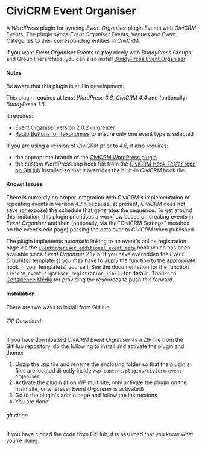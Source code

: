 CiviCRM Event Organiser
=======================

A *WordPress* plugin for syncing *Event Organiser* plugin Events with *CiviCRM* Events. The plugin syncs *Event Organiser* Events, Venues and Event Categories to their corresponding entities in CiviCRM.

If you want *Event Organiser* Events to play nicely with *BuddyPress* Groups and Group Hierarchies, you can also install [BuddyPress Event Organiser](https://github.com/christianwach/bp-event-organiser).



#### Notes ####

Be aware that this plugin is still in development.

This plugin requires at least *WordPress 3.6*, *CiviCRM 4.4* and (optionally) *BuddyPress 1.8*.

It requires:

* [Event Organiser](http://wordpress.org/plugins/event-organiser/) version 2.0.2 or greater
* [Radio Buttons for Taxonomies](http://wordpress.org/plugins/radio-buttons-for-taxonomies/) to ensure only one event type is selected

If you are using a version of *CiviCRM* prior to 4.6, it also requires:

* the appropriate branch of the [CiviCRM WordPress plugin](https://github.com/civicrm/civicrm-wordpress)
* the custom WordPress.php hook file from the [CiviCRM Hook Tester repo on GitHub](https://github.com/christianwach/civicrm-wp-hook-tester) installed so that it overrides the built-in *CiviCRM* hook file.



#### Known Issues ####

There is currently no proper integration with *CiviCRM's* implementation of repeating events in version 4.7.n because, at present, *CiviCRM* does not save (or expose) the schedule that generates the sequence. To get around this limitation, this plugin prioritises a workflow based on creating events in *Event Organiser* and then (optionally, via the "CiviCRM Settings" metabox on the event's edit page) passing the data over to *CiviCRM* when published.

The plugin implements automatic linking to an event's online registration page via the [`eventorganiser_additional_event_meta`](https://github.com/boonebgorges/Event-Organiser/commit/1c94d707741b12d5a8731fc39507aa80af805c4a) hook which has been available since *Event Organiser* 2.12.5. If you have overridden the *Event Organiser* template(s) you may have to apply the function to the appropriate hook in your template(s) yourself. See the documentation for the function `civicrm_event_organiser_registration_link()` for details. Thanks to [Consilience Media](https://github.com/consilience/) for providing the resources to push this forward.



#### Installation ####

There are two ways to install from GitHub:

###### ZIP Download ######

If you have downloaded *CiviCRM Event Organiser* as a ZIP file from the GitHub repository, do the following to install and activate the plugin and theme:

1. Unzip the .zip file and rename the enclosing folder so that the plugin's files are located directly inside `/wp-content/plugins/civicrm-event-organiser`
2. Activate the plugin (if on WP multisite, only activate the plugin on the main site, or wherever *Event Organiser* is activated)
3. Go to the plugin's admin page and follow the instructions
4. You are done!

###### git clone ######

If you have cloned the code from GitHub, it is assumed that you know what you're doing.
